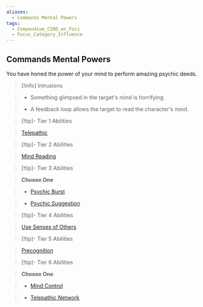 ```yaml
---
aliases:
  - Commands Mental Powers
tags:
  - Compendium_CSRD_en_Foci
  - Focus_Category_Influence
---
```

  
    
## Commands Mental Powers    
You have honed the power of your mind to perform amazing psychic deeds.    
  
>[!info] Intrusions    
>- Something glimpsed in the target's mind is horrifying.    
>- A feedback loop allows the target to read the character's mind.    
  
  
>[!tip]- Tier 1 Abilities    
> [Telepathic](Telepathic.md)    
  
  
>[!tip]- Tier 2 Abilities    
> [Mind Reading](Mind-Reading.md)    
  
  
>[!tip]- Tier 3 Abilities    
> **Choose One**    
>- [Psychic Burst](Psychic-Burst.md)    
>- [Psychic Suggestion](Psychic-Suggestion.md)    
  
  
>[!tip]- Tier 4 Abilities    
> [Use Senses of Others](Use-Senses-of-Others.md)    
  
  
>[!tip]- Tier 5 Abilities    
> [Precognition](Precognition.md)    
  
  
>[!tip]- Tier 6 Abilities    
> **Choose One**    
>- [Mind Control](Mind-Control.md)    
>- [Telepathic Network](Telepathic-Network.md)